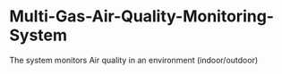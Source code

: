 # Multi-Gas-Air-Quality-Monitoring-System
The system monitors Air quality in an environment (indoor/outdoor)
